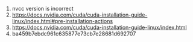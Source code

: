 1. nvcc version is incorrect
2. https://docs.nvidia.com/cuda/cuda-installation-guide-linux/index.html#pre-installation-actions
3. https://docs.nvidia.com/cuda/cuda-installation-guide-linux/index.html
4. ba459b7ebdc961c635877e73cb7e28681d692707   
